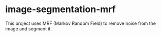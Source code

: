 # image-segmentation-mrf
This project uses MRF (Markov Random Field) to remove noise from the image and segment it.
